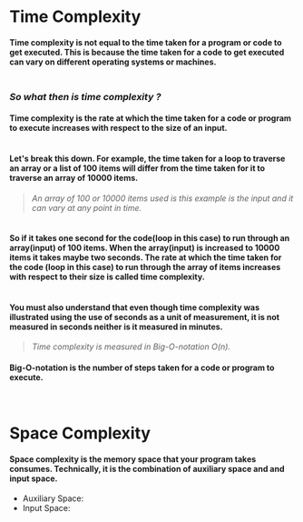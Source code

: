 # **Time Complexity**

#### Time complexity is not equal to the time taken for a program or code to get executed. This is because the time taken for a code to get executed can vary on different operating systems or machines.

### <br>**_So what then is time complexity ?_**

#### Time complexity is the rate at which the time taken for a code or program to execute increases with respect to the size of an input.

#### <br>Let's break this down. For example, the time taken for a loop to traverse an array or a list of 100 items will differ from the time taken for it to traverse an array of 10000 items.

> _An array of 100 or 10000 items used is this example is the input and it can vary at any point in time._

#### <br>So if it takes one second for the code(loop in this case) to run through an array(input) of 100 items. When the array(input) is increased to 10000 items it takes maybe two seconds. The rate at which the time taken for the code (loop in this case) to run through the array of items increases with respect to their size is called time complexity.

#### <br> You must also understand that even though time complexity was illustrated using the use of seconds as a unit of measurement, it is not measured in seconds neither is it measured in minutes.

> _Time complexity is measured in Big-O-notation O(n)._

#### Big-O-notation is the number of steps taken for a code or program to execute.

# <br>**Space Complexity**

#### Space complexity is the memory space that your program takes consumes. Technically, it is the combination of auxiliary space and and input space.

- Auxiliary Space:
- Input Space:
